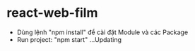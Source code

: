 # react-web-film
- Dùng lệnh "npm install" để cài đặt Module và các Package
- Run project: "npm start"
...Updating 